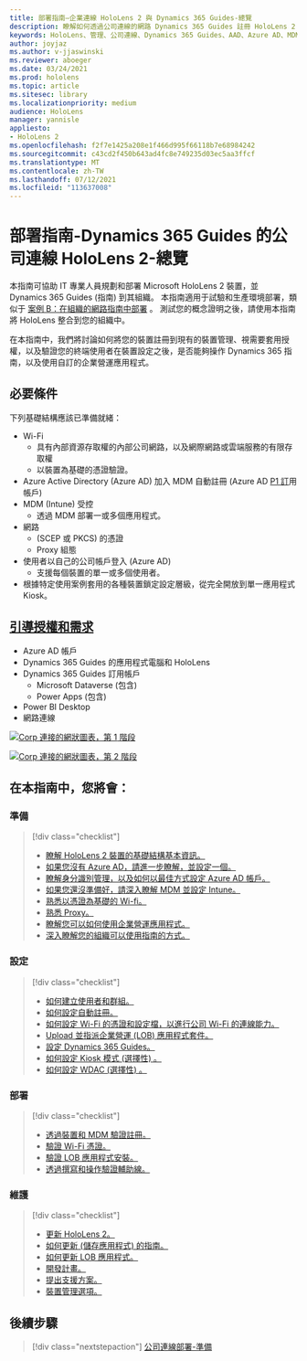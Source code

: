 ```yaml
---
title: 部署指南–企業連線 HoloLens 2 與 Dynamics 365 Guides-總覽
description: 瞭解如何透過公司連線的網路 Dynamics 365 Guides 註冊 HoloLens 2 裝置。
keywords: HoloLens、管理、公司連線、Dynamics 365 Guides、AAD、Azure AD、MDM、行動裝置管理
author: joyjaz
ms.author: v-jjaswinski
ms.reviewer: aboeger
ms.date: 03/24/2021
ms.prod: hololens
ms.topic: article
ms.sitesec: library
ms.localizationpriority: medium
audience: HoloLens
manager: yannisle
appliesto:
- HoloLens 2
ms.openlocfilehash: f2f7e1425a208e1f466d995f66118b7e68984242
ms.sourcegitcommit: c43cd2f450b643ad4fc8e749235d03ec5aa3ffcf
ms.translationtype: MT
ms.contentlocale: zh-TW
ms.lasthandoff: 07/12/2021
ms.locfileid: "113637008"
---
```

# <a name="deployment-guide---corporate-connected-hololens-2-with-dynamics-365-guides---overview"></a>部署指南-Dynamics 365 Guides 的公司連線 HoloLens 2-總覽

本指南可協助 IT 專業人員規劃和部署 Microsoft HoloLens 2 裝置，並 Dynamics 365 Guides (指南) 到其組織。 本指南適用于試驗和生產環境部署，類似于 [案例 B：在組織的網路指南中部署](/hololens/common-scenarios#scenario-b-deploy-inside-your-organizations-network) 。 測試您的概念證明之後，請使用本指南將 HoloLens 整合到您的組織中。

在本指南中，我們將討論如何將您的裝置註冊到現有的裝置管理、視需要套用授權，以及驗證您的終端使用者在裝置設定之後，是否能夠操作 Dynamics 365 指南，以及使用自訂的企業營運應用程式。 

## <a name="prerequisites"></a>必要條件

下列基礎結構應該已準備就緒：
- Wi-Fi
    - 具有內部資源存取權的內部公司網路，以及網際網路或雲端服務的有限存取權
    - 以裝置為基礎的憑證驗證。
- Azure Active Directory (Azure AD) 加入 MDM 自動註冊 (Azure AD [P1 訂](/azure/active-directory/fundamentals/active-directory-whatis)用帳戶) 
- MDM (Intune) 受控
    - 透過 MDM 部署一或多個應用程式。
- 網路 
    -  (SCEP 或 PKCS) 的憑證
    - Proxy 組態
- 使用者以自己的公司帳戶登入 (Azure AD) 
    - 支援每個裝置的單一或多個使用者。
- 根據特定使用案例套用的各種裝置鎖定設定層級，從完全開放到單一應用程式 Kiosk。

## <a name="guides-licensing-and-requirements"></a>[引導授權和需求](/dynamics365/mixed-reality/guides/requirements#licensing-and-product-requirements)

- Azure AD 帳戶
- Dynamics 365 Guides 的應用程式電腦和 HoloLens
- Dynamics 365 Guides 訂用帳戶
    - Microsoft Dataverse (包含) 
    - Power Apps (包含) 
- Power BI Desktop
- 網路連線

[![Corp 連接的網狀圖表，第 1 ](./images/deployment-guides-revised-scenario-b-01-1.png) 階段](./images/deployment-guides-revised-scenario-b-01-1.png#lightbox)

[![Corp 連接的網狀圖表，第 2 ](./images/deployment-guides-revised-scenario-b-02-1.png) 階段](./images/deployment-guides-revised-scenario-b-02-1.png#lightbox)

## <a name="in-this-guide-you-will"></a>在本指南中，您將會：
### <a name="prepare"></a>準備
> [!div class="checklist"]
>- [瞭解 HoloLens 2 裝置的基礎結構基本資訊。](hololens2-corp-connected-prepare.md#infrastructure-essentials)
>- [如果您沒有 Azure AD，請進一步瞭解，並設定一個。](hololens2-corp-connected-prepare.md#azure-active-directory)
>- [瞭解身分識別管理，以及如何以最佳方式設定 Azure AD 帳戶。](hololens2-corp-connected-prepare.md#identity-management)
>- [如果您還沒準備好，請深入瞭解 MDM 並設定 Intune。](hololens2-corp-connected-prepare.md#mobile-device-management)
>- [熟悉以憑證為基礎的 Wi-fi。](hololens2-corp-connected-prepare.md#certificates)
>- [熟悉 Proxy。](hololens2-corp-connected-prepare.md#proxy)
>- [瞭解您可以如何使用企業營運應用程式。](hololens2-corp-connected-prepare.md#line-of-business-apps)
>- [深入瞭解您的組織可以使用指南的方式。](hololens2-corp-connected-prepare.md#guides-playbook)
### <a name="configure"></a>設定
> [!div class="checklist"]
>- [如何建立使用者和群組。](hololens2-corp-connected-configure.md#azure-users-and-groups)
>- [如何設定自動註冊。](hololens2-corp-connected-configure.md#auto-enrollment-on-hololens-2)
>- [如何設定 Wi-Fi 的憑證和設定檔，以進行公司 Wi-Fi 的連線能力。](hololens2-corp-connected-configure.md#corporate-wi-fi-connectivity)
>- [Upload 並指派企業營運 (LOB) 應用程式套件。](hololens2-corp-connected-configure.md#app-deployment)
>- [設定 Dynamics 365 Guides。](hololens2-corp-connected-configure.md#setup-guides-application-licenses-dataverse-and-authoring)
>- [如何設定 Kiosk 模式 (選擇性) 。](hololens2-corp-connected-configure.md#optional-kiosk-mode)
>- [如何設定 WDAC (選擇性) 。](hololens2-corp-connected-configure.md#optional-wdac)
### <a name="deploy"></a>部署
> [!div class="checklist"]
>-  [透過裝置和 MDM 驗證註冊。](hololens2-corp-connected-deploy.md#enrollment-validation)
>-  [驗證 Wi-Fi 憑證。](hololens2-corp-connected-deploy.md#wi-fi-certificate-validation)
>-  [驗證 LOB 應用程式安裝。](hololens2-corp-connected-deploy.md#validate-lob-app-install)
>-  [透過撰寫和操作驗證輔助線。](hololens2-corp-connected-deploy.md#validate-dynamics-365-guides)
### <a name="maintain"></a>維護
> [!div class="checklist"]
>- [更新 HoloLens 2。](hololens2-corp-connected-maintain.md#update-hololens)
>- [如何更新 (儲存應用程式) 的指南。](hololens2-corp-connected-maintain.md#how-to-update-dynamics-365-guides-and-other-store-apps)
>- [如何更新 LOB 應用程式。](hololens2-corp-connected-maintain.md#how-to-update-lob-apps) 
>- [開發計畫。](hololens2-corp-connected-maintain.md#development-plan) 
>- [提出支援方案。](hololens2-corp-connected-maintain.md#support-plan)
>- [裝置管理選項。](hololens2-corp-connected-maintain.md#device-management)

## <a name="next-step"></a>後續步驟 
> [!div class="nextstepaction"]
> [公司連線部署-準備](hololens2-corp-connected-prepare.md)
